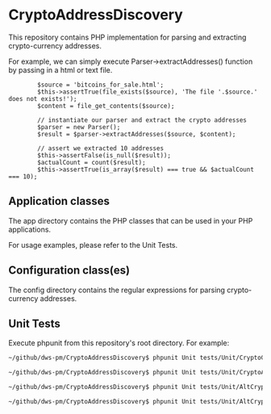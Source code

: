 # CryptoAddressDiscovery
This repository contains PHP implementation for parsing and extracting crypto-currency addresses.

For example, we can simply execute Parser->extractAddresses() function by passing in a html or text file.
```
        $source = 'bitcoins_for_sale.html';
        $this->assertTrue(file_exists($source), 'The file '.$source.' does not exists!');
        $content = file_get_contents($source);

        // instantiate our parser and extract the crypto addresses
        $parser = new Parser(); 
        $result = $parser->extractAddresses($source, $content);
        
        // assert we extracted 10 addresses
        $this->assertFalse(is_null($result));
        $actualCount = count($result);
        $this->assertTrue(is_array($result) === true && $actualCount === 10);
```

## Application classes
The app directory contains the PHP classes that can be used in your PHP applications.

For usage examples, please refer to the Unit Tests.


## Configuration class(es)
The config directory contains the regular expressions for parsing crypto-currency addresses.


## Unit Tests
Execute phpunit from this repository's root directory. For example:

```sh
~/github/dws-pm/CryptoAddressDiscovery$ phpunit Unit tests/Unit/CryptoConfigTest.php

~/github/dws-pm/CryptoAddressDiscovery$ phpunit Unit tests/Unit/CryptoAddressParserTest.php

~/github/dws-pm/CryptoAddressDiscovery$ phpunit Unit tests/Unit/AltCryptoAddressParserTest.php

~/github/dws-pm/CryptoAddressDiscovery$ phpunit Unit tests/Unit/AltCryptoAddressParserNegativeTest.php

```



